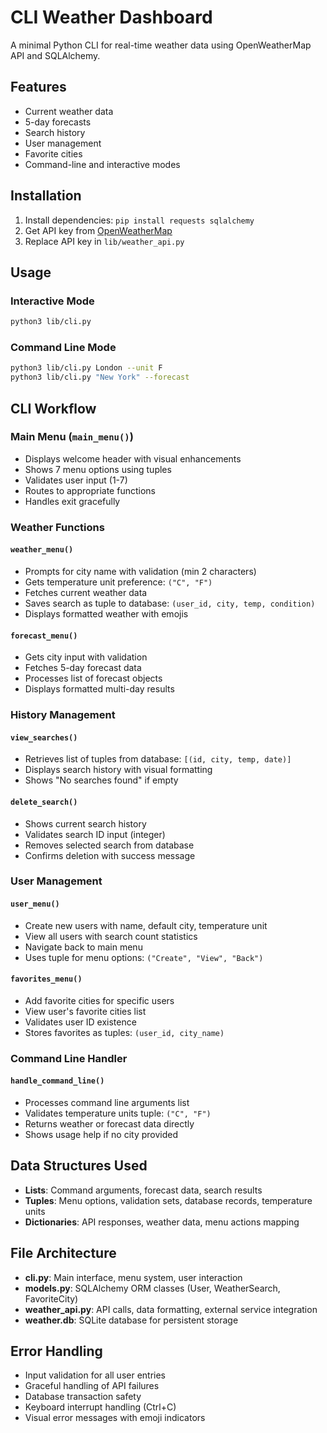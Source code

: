 # CLI Weather Dashboard

A minimal Python CLI for real-time weather data using OpenWeatherMap API and SQLAlchemy.

## Features

- Current weather data
- 5-day forecasts  
- Search history
- User management
- Favorite cities
- Command-line and interactive modes

## Installation

1. Install dependencies: `pip install requests sqlalchemy`
2. Get API key from [OpenWeatherMap](https://openweathermap.org/api)
3. Replace API key in `lib/weather_api.py`

## Usage

### Interactive Mode
```bash
python3 lib/cli.py
```

### Command Line Mode
```bash
python3 lib/cli.py London --unit F
python3 lib/cli.py "New York" --forecast
```

## CLI Workflow

### Main Menu (`main_menu()`)
- Displays welcome header with visual enhancements
- Shows 7 menu options using tuples
- Validates user input (1-7)
- Routes to appropriate functions
- Handles exit gracefully

### Weather Functions

#### `weather_menu()`
- Prompts for city name with validation (min 2 characters)
- Gets temperature unit preference: `("C", "F")`
- Fetches current weather data
- Saves search as tuple to database: `(user_id, city, temp, condition)`
- Displays formatted weather with emojis

#### `forecast_menu()`
- Gets city input with validation
- Fetches 5-day forecast data
- Processes list of forecast objects
- Displays formatted multi-day results

### History Management

#### `view_searches()`
- Retrieves list of tuples from database: `[(id, city, temp, date)]`
- Displays search history with visual formatting
- Shows "No searches found" if empty

#### `delete_search()`
- Shows current search history
- Validates search ID input (integer)
- Removes selected search from database
- Confirms deletion with success message

### User Management

#### `user_menu()`
- Create new users with name, default city, temperature unit
- View all users with search count statistics
- Navigate back to main menu
- Uses tuple for menu options: `("Create", "View", "Back")`

#### `favorites_menu()`
- Add favorite cities for specific users
- View user's favorite cities list
- Validates user ID existence
- Stores favorites as tuples: `(user_id, city_name)`

### Command Line Handler

#### `handle_command_line()`
- Processes command line arguments list
- Validates temperature units tuple: `("C", "F")`
- Returns weather or forecast data directly
- Shows usage help if no city provided

## Data Structures Used

- **Lists**: Command arguments, forecast data, search results
- **Tuples**: Menu options, validation sets, database records, temperature units
- **Dictionaries**: API responses, weather data, menu actions mapping

## File Architecture

- **cli.py**: Main interface, menu system, user interaction
- **models.py**: SQLAlchemy ORM classes (User, WeatherSearch, FavoriteCity)
- **weather_api.py**: API calls, data formatting, external service integration
- **weather.db**: SQLite database for persistent storage

## Error Handling

- Input validation for all user entries
- Graceful handling of API failures
- Database transaction safety
- Keyboard interrupt handling (Ctrl+C)
- Visual error messages with emoji indicators